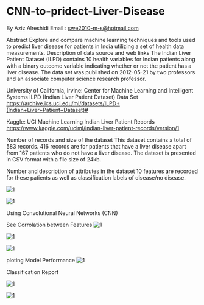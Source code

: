 # CNN-to-pridect-Liver-Disease


By Aziz Alreshidi
Email : swe2010-m-s@hotmail.com


Abstract
Explore and compare machine learning techniques and tools used to predict liver disease for patients in India utilizing a set of health data measurements.
Description of data source and web links
The Indian Liver Patient Dataset (ILPD) contains 10 health variables for Indian patients along with a binary outcome variable indicating whether or not the patient has a liver disease.  The data set was published on 2012-05-21 by two professors and an associate computer science research professor.  

University of California, Irvine:  Center for Machine Learning and Intelligent Systems
ILPD (Indian Liver Patient Dataset) Data Set
https://archive.ics.uci.edu/ml/datasets/ILPD+(Indian+Liver+Patient+Dataset)#

Kaggle: UCI Machine Learning
Indian Liver Patient Records
https://www.kaggle.com/uciml/indian-liver-patient-records/version/1


Number of records and size of the dataset
This dataset contains a total of 583 records.  416 records are for patients that have a liver disease apart from 167 patients who do not have a liver disease.  The dataset is presented in CSV format with a file size of 24kb.	

Number and description of attributes in the dataset
10 features are recorded for these patients as well as classification labels of disease/no disease.


![1](https://user-images.githubusercontent.com/29342294/49695858-c844fb00-fb66-11e8-91c2-f06fb06f8d7f.png)


![1](https://user-images.githubusercontent.com/29342294/49695864-dd218e80-fb66-11e8-826d-2bceb8e07f63.png)

Using Convolutional Neural Networks (CNN)



See Corrolation between Features
![1](https://user-images.githubusercontent.com/29342294/49695975-5ff71900-fb68-11e8-97bd-7f1e9741df17.png)



![1](https://user-images.githubusercontent.com/29342294/49695882-11954a80-fb67-11e8-8d71-e5337bf3b16d.png)


![1](https://user-images.githubusercontent.com/29342294/49695889-2c67bf00-fb67-11e8-96a8-9945d5a9d3de.png)

ploting Model Performance
![1](https://user-images.githubusercontent.com/29342294/49695900-46090680-fb67-11e8-8002-fe62f281e0f6.png)


Classification Report

![1](https://user-images.githubusercontent.com/29342294/49695910-6f299700-fb67-11e8-9297-80daff7e02d2.png)

![1](https://user-images.githubusercontent.com/29342294/49695926-9b451800-fb67-11e8-9c42-f21af382c717.png)


